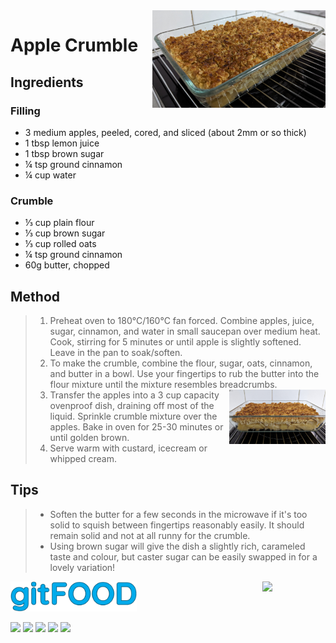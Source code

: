 <img src="applecrumble/images/main.jpg" width="55%" align="right" />

# Apple Crumble

## Ingredients

### Filling

- 3 medium apples, peeled, cored, and sliced (about 2mm or so thick)
- 1 tbsp lemon juice
- 1 tbsp brown sugar
- ¼ tsp ground cinnamon
- ¼ cup water

### Crumble

- ⅓ cup plain flour
- ⅓ cup brown sugar
- ⅓ cup rolled oats
- ¼ tsp ground cinnamon
- 60g butter, chopped

## Method

> 1. Preheat oven to 180°C/160°C fan forced. Combine apples, juice, sugar, cinnamon, and water in small saucepan over medium heat. Cook, stirring for 5 minutes or until apple is slightly softened. Leave in the pan to soak/soften.
> 1. To make the crumble, combine the flour, sugar, oats, cinnamon, and butter in a bowl. Use your fingertips to rub the butter into the flour mixture until the mixture resembles breadcrumbs. <img src="applecrumble/images/1.jpg" width="35%" align="right" />
> 1. Transfer the apples into a 3 cup capacity ovenproof dish, draining off most of the liquid. Sprinkle crumble mixture over the apples.  Bake in oven for 25-30 minutes or until golden brown.
> 1. Serve warm with custard, icecream or whipped cream.

## Tips
> - Soften the butter for a few seconds in the microwave if it's too solid to squish between fingertips reasonably easily.  It should remain solid and not at all runny for the crumble.
> - Using brown sugar will give the dish a slightly rich, carameled taste and colour, but caster sugar can be easily swapped in for a lovely variation!

<img src="../images/logo_sm.png" width="40%" />

<img src="https://profile-counter.glitch.me/gitfood_applecrumble/count.svg" width="20%" align="right" />

<img src="https://img.shields.io/badge/baked-blue.svg" /> <img src="https://img.shields.io/badge/dessert-blue.svg" /> <img src="https://img.shields.io/badge/stovetop-blue.svg" /> <img src="https://img.shields.io/badge/vegan-blue.svg" /> <img src="https://img.shields.io/badge/vegetarian-blue.svg" /> 